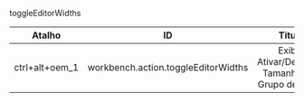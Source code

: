 toggleEditorWidths

| Atalho | ID | Titulo
|------ |:---------:| :---------:|
| ctrl+alt+oem_1| workbench.action.toggleEditorWidths | Exibir: Ativar/Desativar Tamanhos de Grupo de Editor
